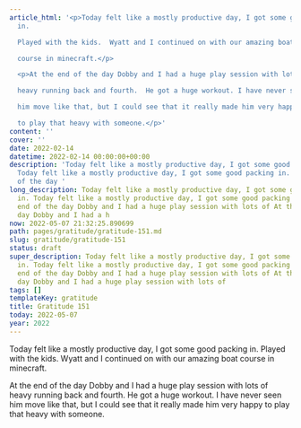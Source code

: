 ```yaml
---
article_html: '<p>Today felt like a mostly productive day, I got some good packing
  in.

  Played with the kids.  Wyatt and I continued on with our amazing boat

  course in minecraft.</p>

  <p>At the end of the day Dobby and I had a huge play session with lots of

  heavy running back and fourth.  He got a huge workout. I have never seen

  him move like that, but I could see that it really made him very happy

  to play that heavy with someone.</p>'
content: ''
cover: ''
date: 2022-02-14
datetime: 2022-02-14 00:00:00+00:00
description: 'Today felt like a mostly productive day, I got some good packing in.
  Today felt like a mostly productive day, I got some good packing in. At the end
  of the day '
long_description: Today felt like a mostly productive day, I got some good packing
  in. Today felt like a mostly productive day, I got some good packing in. At the
  end of the day Dobby and I had a huge play session with lots of At the end of the
  day Dobby and I had a h
now: 2022-05-07 21:32:25.890699
path: pages/gratitude/gratitude-151.md
slug: gratitude/gratitude-151
status: draft
super_description: Today felt like a mostly productive day, I got some good packing
  in. Today felt like a mostly productive day, I got some good packing in. At the
  end of the day Dobby and I had a huge play session with lots of At the end of the
  day Dobby and I had a huge play session with lots of
tags: []
templateKey: gratitude
title: Gratitude 151
today: 2022-05-07
year: 2022
---
```


Today felt like a mostly productive day, I got some good packing in.
Played with the kids.  Wyatt and I continued on with our amazing boat
course in minecraft.

At the end of the day Dobby and I had a huge play session with lots of
heavy running back and fourth.  He got a huge workout. I have never seen
him move like that, but I could see that it really made him very happy
to play that heavy with someone.